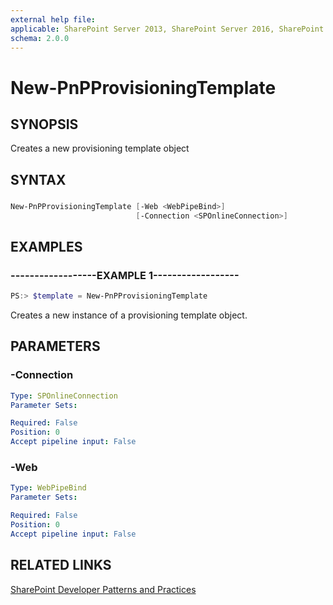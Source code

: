 ```yaml
---
external help file:
applicable: SharePoint Server 2013, SharePoint Server 2016, SharePoint Online
schema: 2.0.0
---
```

# New-PnPProvisioningTemplate

## SYNOPSIS
Creates a new provisioning template object

## SYNTAX 

### 
```powershell
New-PnPProvisioningTemplate [-Web <WebPipeBind>]
                            [-Connection <SPOnlineConnection>]
```

## EXAMPLES

### ------------------EXAMPLE 1------------------
```powershell
PS:> $template = New-PnPProvisioningTemplate
```

Creates a new instance of a provisioning template object.

## PARAMETERS

### -Connection


```yaml
Type: SPOnlineConnection
Parameter Sets: 

Required: False
Position: 0
Accept pipeline input: False
```

### -Web


```yaml
Type: WebPipeBind
Parameter Sets: 

Required: False
Position: 0
Accept pipeline input: False
```

## RELATED LINKS

[SharePoint Developer Patterns and Practices](http://aka.ms/sppnp)